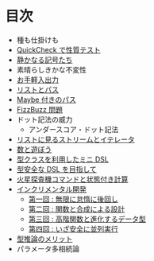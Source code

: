 # 目次

* 種も仕掛けも
* [QuickCheck で性質テスト](docs/02-a-simple-quickcheck-property.md)
* [静かなる記号たち](docs/03-silent-notation.md)
* 素晴らしきかな不変性
* [お手軽入出力](docs/05-easy-io.md)
* [リストとパス](docs/06-list-and-path.md)
* [Maybe 付きのパス](docs/07-the-maybe-path.md)
* [FizzBuzz 問題](docs/08-fizz-buzz.md)
* ドット記法の威力
    + アンダースコア・ドット記法
* [リストに見るストリームとイテレータ](docs/10-lists-are-streams-and-iterators.md)
* [数と遊ぼう](docs/11-fun-with-numbers.md)
* [型クラスを利用したミニ DSL](docs/12-a-mini-dsl-with-type-classes.md)
* [型安全な DSL を目指して](docs/13-enhancing-the-dsl-for-type-safety.md)
* [火星探査機コマンドと状態付き計算](docs/14-stateful-commands-for-the-mars-rover.md)
* [インクリメンタル開発](docs/15-incremental-development.md)
    + [第一回 : 無限に怠惰に後回し](docs/15-1-be-infinitely-lazy-and-defer-all-work.md)
    + [第二回 : 関数と合成による設計](docs/15-2-designing-with-functions-and-composition.md)
    + [第三回 : 高階関数と進化するデータ型](docs/15-3-higher-order-functions-and-data-type-evolution.md)
    + [第四回 : いざ安全に並列実行](docs/15-4-going-safely-parallel.md)
* [型推論のメリット](docs/16-the-merits-of-type-inference.md)
* パラメータ多相続論

